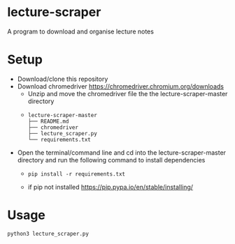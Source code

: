 # lecture-scraper
A program to download and organise lecture notes

# Setup
* Download/clone this repository
* Download chromedriver https://chromedriver.chromium.org/downloads
    * Unzip and move the chromedriver file the the lecture-scraper-master directory 
    * ```
      lecture-scraper-master
      ├── README.md
      ├── chromedriver
      ├── lecture_scraper.py
      └── requirements.txt
      ```
* Open the terminal/command line and cd into the lecture-scraper-master directory and run the following command to install dependencies
    * ```
      pip install -r requirements.txt
      ```
    * if pip not installed https://pip.pypa.io/en/stable/installing/

# Usage
```
python3 lecture_scraper.py
```
